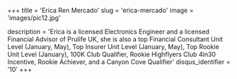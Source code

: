 +++
title = 'Erica Ren Mercado'
slug = 'erica-mercado'
image = 'images/pic12.jpg'

description = 'Erica is a licensed Electronics Engineer and a licensed Financial Advisor of Prulife UK, she is also a top Financial Consultant Unit Level (January, May), Top Insurer Unit Level (January, May), Top Rookie Unit Level (January), 100K Club Qualifier, Rookie Highflyers Club 4in30 Incentive, Rookie Achiever, and a Canyon Cove Qualifier'
disqus_identifier = '10'
+++
